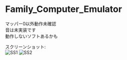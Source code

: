 # Family_Computer_Emulator
マッパー0以外動作未確認  
音は未実装です  
動作しないソフトあるかも  
  
スクリーンショット:  
![SS1](https://user-images.githubusercontent.com/81889210/172295024-8b362fc4-9f08-4f01-858c-771cb96c6923.png)
![SS2](https://user-images.githubusercontent.com/81889210/172295027-c4403e5e-9949-4777-babc-c886618d613a.png)

